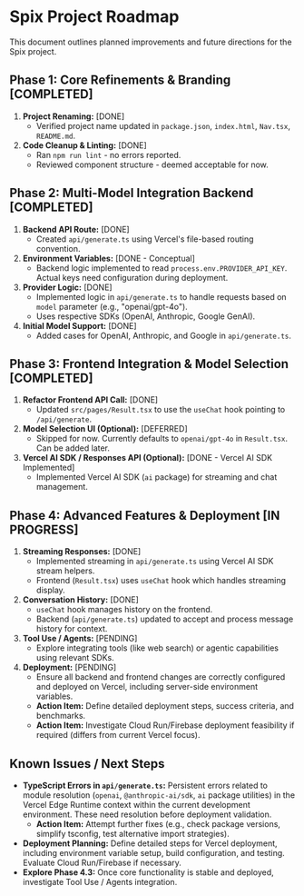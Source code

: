 # Spix Project Roadmap

This document outlines planned improvements and future directions for the Spix project.

## Phase 1: Core Refinements & Branding [COMPLETED]

1.  **Project Renaming:** [DONE]
    *   Verified project name updated in `package.json`, `index.html`, `Nav.tsx`, `README.md`.
2.  **Code Cleanup & Linting:** [DONE]
    *   Ran `npm run lint` - no errors reported.
    *   Reviewed component structure - deemed acceptable for now.

## Phase 2: Multi-Model Integration Backend [COMPLETED]

1.  **Backend API Route:** [DONE]
    *   Created `api/generate.ts` using Vercel's file-based routing convention.
2.  **Environment Variables:** [DONE - Conceptual]
    *   Backend logic implemented to read `process.env.PROVIDER_API_KEY`. Actual keys need configuration during deployment.
3.  **Provider Logic:** [DONE]
    *   Implemented logic in `api/generate.ts` to handle requests based on `model` parameter (e.g., "openai/gpt-4o").
    *   Uses respective SDKs (OpenAI, Anthropic, Google GenAI).
4.  **Initial Model Support:** [DONE]
    *   Added cases for OpenAI, Anthropic, and Google in `api/generate.ts`.

## Phase 3: Frontend Integration & Model Selection [COMPLETED]

1.  **Refactor Frontend API Call:** [DONE]
    *   Updated `src/pages/Result.tsx` to use the `useChat` hook pointing to `/api/generate`.
2.  **Model Selection UI (Optional):** [DEFERRED]
    *   Skipped for now. Currently defaults to `openai/gpt-4o` in `Result.tsx`. Can be added later.
3.  **Vercel AI SDK / Responses API (Optional):** [DONE - Vercel AI SDK Implemented]
    *   Implemented Vercel AI SDK (`ai` package) for streaming and chat management.

## Phase 4: Advanced Features & Deployment [IN PROGRESS]

1.  **Streaming Responses:** [DONE]
    *   Implemented streaming in `api/generate.ts` using Vercel AI SDK stream helpers.
    *   Frontend (`Result.tsx`) uses `useChat` hook which handles streaming display.
2.  **Conversation History:** [DONE]
    *   `useChat` hook manages history on the frontend.
    *   Backend (`api/generate.ts`) updated to accept and process message history for context.
3.  **Tool Use / Agents:** [PENDING]
    *   Explore integrating tools (like web search) or agentic capabilities using relevant SDKs.
4.  **Deployment:** [PENDING]
    *   Ensure all backend and frontend changes are correctly configured and deployed on Vercel, including server-side environment variables.
    *   **Action Item:** Define detailed deployment steps, success criteria, and benchmarks.
    *   **Action Item:** Investigate Cloud Run/Firebase deployment feasibility if required (differs from current Vercel focus).

## Known Issues / Next Steps

*   **TypeScript Errors in `api/generate.ts`:** Persistent errors related to module resolution (`openai`, `@anthropic-ai/sdk`, `ai` package utilities) in the Vercel Edge Runtime context within the current development environment. These need resolution before deployment validation.
    *   **Action Item:** Attempt further fixes (e.g., check package versions, simplify tsconfig, test alternative import strategies).
*   **Deployment Planning:** Define detailed steps for Vercel deployment, including environment variable setup, build configuration, and testing. Evaluate Cloud Run/Firebase if necessary.
*   **Explore Phase 4.3:** Once core functionality is stable and deployed, investigate Tool Use / Agents integration.

